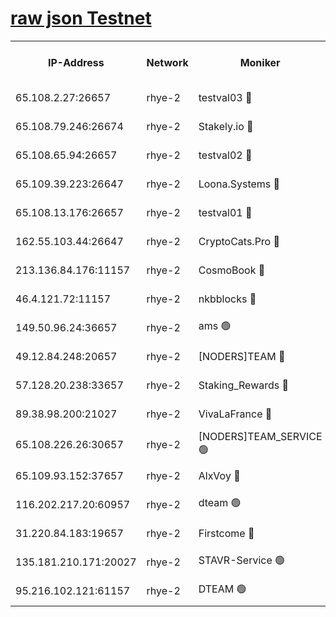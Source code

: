 
[raw json Testnet](https://rpc-check.quickt.stavr.tech/quickt/rpc-quickt-result.json)
=


<table><tr><th>IP-Address</th><th>Network</th><th>Moniker</th><th>Latest Block Height</th><th>Earliest Block Height</th><th>Catching Up</th><th>Tx Index</th><th>Voting Power</th><th>Scan Time</th></tr><tr><td>65.108.2.27:26657</td><td>rhye-2</td><td>testval03 🔴</td><td>749781</td><td>1</td><td>False</td><td>on</td><td>11002050</td><td>2024-02-10T20:56:54.762001974UTC</td></tr><tr><td>65.108.79.246:26674</td><td>rhye-2</td><td>Stakely.io 🔴</td><td>749782</td><td>1</td><td>False</td><td>on</td><td>10010</td><td>2024-02-10T20:56:59.191322494UTC</td></tr><tr><td>65.108.65.94:26657</td><td>rhye-2</td><td>testval02 🔴</td><td>749783</td><td>1</td><td>False</td><td>on</td><td>11002050</td><td>2024-02-10T20:57:02.035151383UTC</td></tr><tr><td>65.109.39.223:26647</td><td>rhye-2</td><td>Loona.Systems 🔴</td><td>749783</td><td>1</td><td>False</td><td>off</td><td>86949</td><td>2024-02-10T20:57:05.056834180UTC</td></tr><tr><td>65.108.13.176:26657</td><td>rhye-2</td><td>testval01 🔴</td><td>749783</td><td>1</td><td>False</td><td>on</td><td>13082010</td><td>2024-02-10T20:57:05.825043071UTC</td></tr><tr><td>162.55.103.44:26647</td><td>rhye-2</td><td>CryptoCats.Pro 🔴</td><td>749789</td><td>1</td><td>False</td><td>off</td><td>9999</td><td>2024-02-10T20:57:38.183016584UTC</td></tr><tr><td>213.136.84.176:11157</td><td>rhye-2</td><td>CosmoBook 🔴</td><td>749788</td><td>65301</td><td>False</td><td>off</td><td>1528057</td><td>2024-02-10T20:57:31.727107119UTC</td></tr><tr><td>46.4.121.72:11157</td><td>rhye-2</td><td>nkbblocks 🔴</td><td>749781</td><td>70101</td><td>False</td><td>off</td><td>81491</td><td>2024-02-10T20:56:46.991098390UTC</td></tr><tr><td>149.50.96.24:36657</td><td>rhye-2</td><td>ams 🟢</td><td>749786</td><td>133501</td><td>False</td><td>on</td><td>0</td><td>2024-02-10T20:57:21.220665142UTC</td></tr><tr><td>49.12.84.248:20657</td><td>rhye-2</td><td>[NODERS]TEAM 🔴</td><td>749786</td><td>146001</td><td>False</td><td>on</td><td>59690</td><td>2024-02-10T20:57:18.819707299UTC</td></tr><tr><td>57.128.20.238:33657</td><td>rhye-2</td><td>Staking_Rewards 🔴</td><td>749783</td><td>149101</td><td>False</td><td>on</td><td>9900</td><td>2024-02-10T20:57:04.698753086UTC</td></tr><tr><td>89.38.98.200:21027</td><td>rhye-2</td><td>VivaLaFrance 🔴</td><td>749781</td><td>220501</td><td>False</td><td>off</td><td>10000</td><td>2024-02-10T20:56:49.476967089UTC</td></tr><tr><td>65.108.226.26:30657</td><td>rhye-2</td><td>[NODERS]TEAM_SERVICE 🟢</td><td>749783</td><td>241501</td><td>False</td><td>on</td><td>0</td><td>2024-02-10T20:57:05.464838917UTC</td></tr><tr><td>65.109.93.152:37657</td><td>rhye-2</td><td>AlxVoy 🔴</td><td>749781</td><td>315173</td><td>False</td><td>on</td><td>143351</td><td>2024-02-10T20:56:51.927192577UTC</td></tr><tr><td>116.202.217.20:60957</td><td>rhye-2</td><td>dteam 🟢</td><td>749783</td><td>421794</td><td>False</td><td>on</td><td>0</td><td>2024-02-10T20:57:02.315146787UTC</td></tr><tr><td>31.220.84.183:19657</td><td>rhye-2</td><td>Firstcome 🔴</td><td>749781</td><td>730173</td><td>False</td><td>off</td><td>717671</td><td>2024-02-10T20:56:54.346411096UTC</td></tr><tr><td>135.181.210.171:20027</td><td>rhye-2</td><td>STAVR-Service 🟢</td><td>749785</td><td>747001</td><td>False</td><td>on</td><td>0</td><td>2024-02-10T20:57:16.480082550UTC</td></tr><tr><td>95.216.102.121:61157</td><td>rhye-2</td><td>DTEAM 🟢</td><td>749782</td><td>748801</td><td>False</td><td>on</td><td>0</td><td>2024-02-10T20:56:59.562016143UTC</td></tr></table>